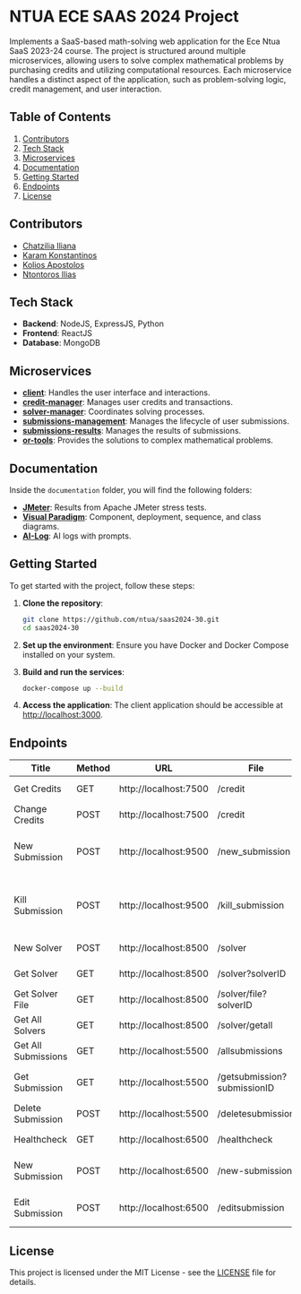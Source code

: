 # NTUA ECE SAAS 2024 Project

Implements a SaaS-based math-solving web application for the Ece Ntua SaaS 2023-24 course. The project is structured around multiple microservices, allowing users to solve complex mathematical problems by purchasing credits and utilizing computational resources. Each microservice handles a distinct aspect of the application, such as problem-solving logic, credit management, and user interaction.

## Table of Contents
1. [Contributors](#contributors-team-30)
2. [Tech Stack](#tech-stack)
3. [Microservices](#microservices)
4. [Documentation](#documentation)
5. [Getting Started](#getting-started)
6. [Endpoints](#endpoints)
7. [License](#license)

## Contributors
- [Chatzilia Iliana](https://github.com/ntua-el19155)
- [Karam Konstantinos](https://github.com/ntua-el19808)
- [Kolios Apostolos](https://github.com/ntua-el19904)
- [Ntontoros Ilias](https://github.com/ntua-el19206)

## Tech Stack
- **Backend**: NodeJS, ExpressJS, Python
- **Frontend**: ReactJS
- **Database**: MongoDB

## Microservices

- [**client**](client): Handles the user interface and interactions.
- [**credit-manager**](credit-manager): Manages user credits and transactions.
- [**solver-manager**](solver-manager): Coordinates solving processes.
- [**submissions-management**](submissions-management): Manages the lifecycle of user submissions.
- [**submissions-results**](submissions-results): Manages the results of submissions.
- [**or-tools**](OR-Tools): Provides the solutions to complex mathematical problems.

## Documentation
Inside the `documentation` folder, you will find the following folders:

- [**JMeter**](documentation/jmeter): Results from Apache JMeter stress tests.
- [**Visual Paradigm**](documentation/Visual%20Paradigm): Component, deployment, sequence, and class diagrams.
- [**AI-Log**](documentation/ai-log): AI logs with prompts.

## Getting Started

To get started with the project, follow these steps:

1. **Clone the repository**:
    ```sh
    git clone https://github.com/ntua/saas2024-30.git
    cd saas2024-30
    ```

2. **Set up the environment**:
    Ensure you have Docker and Docker Compose installed on your system.

3. **Build and run the services**:
    ```sh
    docker-compose up --build
    ```

4. **Access the application**:
    The client application should be accessible at [http://localhost:3000](http://localhost:3000).

## Endpoints

| Title                   | Method | URL                      | File                       | Microservice            | Description                           |
|-------------------------|--------|--------------------------|----------------------------|-------------------------|---------------------------------------|
| Get Credits             | GET    | http://localhost:7500    | /credit                    | credit-manager          | Retrieves user credits                |
| Change Credits          | POST   | http://localhost:7500    | /credit                    | credit-manager          | Modifies user credits                 |
| New Submission          | POST   | http://localhost:9500    | /new_submission            | or-tools                | Starts the computation of the solution|
| Kill Submission         | POST   | http://localhost:9500    | /kill_submission           | or-tools                | Terminates the ongoing computation of the solution |
| New Solver              | POST   | http://localhost:8500    | /solver                    | solver-manager          | Adds a new solver                     |
| Get Solver              | GET    | http://localhost:8500    | /solver?solverID           | solver-manager          | Retrieves a solver                    |
| Get Solver File         | GET    | http://localhost:8500    | /solver/file?solverID      | solver-manager          | Retrieves a solver file               |
| Get All Solvers         | GET    | http://localhost:8500    | /solver/getall             | solver-manager          | Retrieves all solvers                 |
| Get All Submissions     | GET    | http://localhost:5500    | /allsubmissions            | submission-results      | Retrieves all submissions             |
| Get Submission          | GET    | http://localhost:5500    | /getsubmission?submissionID| submission-results      | Retrieves a specific submission       |
| Delete Submission       | POST   | http://localhost:5500    | /deletesubmission          | submission-results      | Deletes a submission                  |
| Healthcheck             | GET    | http://localhost:6500    | /healthcheck               | submissions-management  | Server healthcheck                    |
| New Submission          | POST   | http://localhost:6500    | /new-submission            | submissions-management  | Creates a new submission              |
| Edit Submission         | POST   | http://localhost:6500    | /editsubmission            | submissions-management  | Edits an existing submission          |

## License

This project is licensed under the MIT License - see the [LICENSE](LICENSE) file for details.
